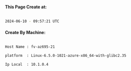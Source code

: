 
   
#### This Page Create at:

```bash

2024-06-10 - 09:57:21 UTC

```

#### Create By Machine:

```bash

Host Name : fv-az695-21

platform  : Linux-6.5.0-1021-azure-x86_64-with-glibc2.35

Ip Local  : 10.1.0.4

```

